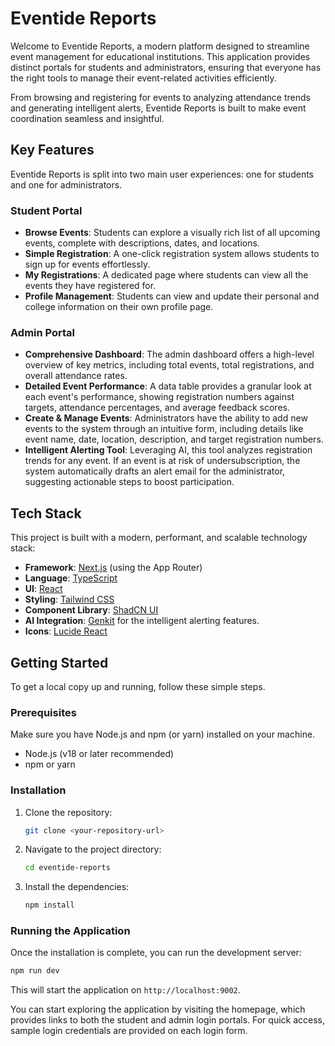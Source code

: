 # Eventide Reports

Welcome to Eventide Reports, a modern platform designed to streamline event management for educational institutions. This application provides distinct portals for students and administrators, ensuring that everyone has the right tools to manage their event-related activities efficiently.

From browsing and registering for events to analyzing attendance trends and generating intelligent alerts, Eventide Reports is built to make event coordination seamless and insightful.

## Key Features

Eventide Reports is split into two main user experiences: one for students and one for administrators.

### Student Portal

- **Browse Events**: Students can explore a visually rich list of all upcoming events, complete with descriptions, dates, and locations.
- **Simple Registration**: A one-click registration system allows students to sign up for events effortlessly.
- **My Registrations**: A dedicated page where students can view all the events they have registered for.
- **Profile Management**: Students can view and update their personal and college information on their own profile page.

### Admin Portal

- **Comprehensive Dashboard**: The admin dashboard offers a high-level overview of key metrics, including total events, total registrations, and overall attendance rates.
- **Detailed Event Performance**: A data table provides a granular look at each event's performance, showing registration numbers against targets, attendance percentages, and average feedback scores.
- **Create & Manage Events**: Administrators have the ability to add new events to the system through an intuitive form, including details like event name, date, location, description, and target registration numbers.
- **Intelligent Alerting Tool**: Leveraging AI, this tool analyzes registration trends for any event. If an event is at risk of undersubscription, the system automatically drafts an alert email for the administrator, suggesting actionable steps to boost participation.

## Tech Stack

This project is built with a modern, performant, and scalable technology stack:

- **Framework**: [Next.js](https://nextjs.org/) (using the App Router)
- **Language**: [TypeScript](https://www.typescriptlang.org/)
- **UI**: [React](https://reactjs.org/)
- **Styling**: [Tailwind CSS](https://tailwindcss.com/)
- **Component Library**: [ShadCN UI](https://ui.shadcn.com/)
- **AI Integration**: [Genkit](https://firebase.google.com/docs/genkit) for the intelligent alerting features.
- **Icons**: [Lucide React](https://lucide.dev/guide/packages/lucide-react)

## Getting Started

To get a local copy up and running, follow these simple steps.

### Prerequisites

Make sure you have Node.js and npm (or yarn) installed on your machine.

- Node.js (v18 or later recommended)
- npm or yarn

### Installation

1. Clone the repository:
   ```sh
   git clone <your-repository-url>
   ```
2. Navigate to the project directory:
   ```sh
   cd eventide-reports
   ```
3. Install the dependencies:
   ```sh
   npm install
   ```

### Running the Application

Once the installation is complete, you can run the development server:

```sh
npm run dev
```

This will start the application on `http://localhost:9002`.

You can start exploring the application by visiting the homepage, which provides links to both the student and admin login portals. For quick access, sample login credentials are provided on each login form.
